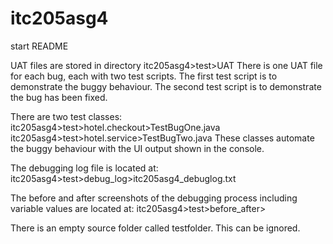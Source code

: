 # itc205asg4

start README

UAT files are stored in directory itc205asg4>test>UAT
There is one UAT file for each bug, each with two test scripts.
The first test script is to demonstrate the buggy behaviour. The second test script is to demonstrate the
bug has been fixed.

There are two test classes:
itc205asg4>test>hotel.checkout>TestBugOne.java
itc205asg4>test>hotel.service>TestBugTwo.java
These classes automate the buggy behaviour with the UI output shown in the console.

The debugging log file is located at:
itc205asg4>test>debug_log>itc205asg4_debuglog.txt

The before and after screenshots of the debugging process including variable values are located at:
itc205asg4>test>before_after>

There is an empty source folder called testfolder. This can be ignored.